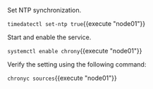 Set NTP synchronization.

`timedatectl set-ntp true`{{execute "node01"}}

Start and enable the service.

`systemctl enable chrony`{{execute "node01"}}

Verify the setting using the following command:

`chronyc sources`{{execute "node01"}}